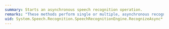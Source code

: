 ```yaml
---
summary: Starts an asynchronous speech recognition operation.
remarks: "These methods perform single or multiple, asynchronous recognition operations. The recognizer performs each operation against its loaded and enabled speech recognition grammars.  \n  \n During a call to this method, the recognizer can raise the following events:  \n  \n-   <xref:System.Speech.Recognition.SpeechRecognitionEngine.SpeechDetected>.  Raised when the recognizer detects input that it can identify as speech.  \n  \n-   <xref:System.Speech.Recognition.SpeechRecognitionEngine.SpeechHypothesized>.  Raised when input creates an ambiguous match with one of the active grammars.  \n  \n-   <xref:System.Speech.Recognition.SpeechRecognitionEngine.SpeechRecognitionRejected> or <xref:System.Speech.Recognition.SpeechRecognitionEngine.SpeechRecognized>. Raised when the recognizer finalizes a recognition operation.  \n  \n-   <xref:System.Speech.Recognition.SpeechRecognitionEngine.RecognizeCompleted>. Raised when a <xref:System.Speech.Recognition.SpeechRecognitionEngine.RecognizeAsync%2A> operation finishes.  \n  \n To retrieve the result of an asynchronous recognition operation, attach an event handler to the recognizer's <xref:System.Speech.Recognition.SpeechRecognitionEngine.SpeechRecognized> event. The recognizer raises this event whenever it successfully completes a synchronous or asynchronous recognition operation. If recognition was not successful, the <xref:System.Speech.Recognition.RecognizeCompletedEventArgs.Result%2A> property on <xref:System.Speech.Recognition.RecognizeCompletedEventArgs> object, which you can access in the handler for the <xref:System.Speech.Recognition.SpeechRecognitionEngine.RecognizeCompleted> event, will be `null`.  \n  \n An asynchronous recognition operation can fail for the following reasons:  \n  \n-   Speech is not detected before the timeout intervals expire for the <xref:System.Speech.Recognition.SpeechRecognitionEngine.BabbleTimeout%2A> or <xref:System.Speech.Recognition.SpeechRecognitionEngine.InitialSilenceTimeout%2A> properties.  \n  \n-   The recognition engine detects speech but finds no matches in any of its loaded and enabled <xref:System.Speech.Recognition.Grammar> objects.  \n  \n-   The <xref:System.Speech.Recognition.SpeechRecognitionEngine> must have at least one <xref:System.Speech.Recognition.Grammar> object loaded before performing recognition. To load a speech recognition grammar, use the <xref:System.Speech.Recognition.SpeechRecognitionEngine.LoadGrammar%2A> or <xref:System.Speech.Recognition.SpeechRecognitionEngine.LoadGrammarAsync%2A> method.  \n  \n-   To modify how the recognizer handles the timing of speech or silence with respect to recognition, use the <xref:System.Speech.Recognition.SpeechRecognitionEngine.BabbleTimeout%2A>, <xref:System.Speech.Recognition.SpeechRecognitionEngine.InitialSilenceTimeout%2A>, <xref:System.Speech.Recognition.SpeechRecognitionEngine.EndSilenceTimeout%2A>, and <xref:System.Speech.Recognition.SpeechRecognitionEngine.EndSilenceTimeoutAmbiguous%2A> properties.  \n  \n-   To perform synchronous recognition, use one of the <xref:System.Speech.Recognition.SpeechRecognitionEngine.Recognize%2A> methods."
uid: System.Speech.Recognition.SpeechRecognitionEngine.RecognizeAsync*
---
```

